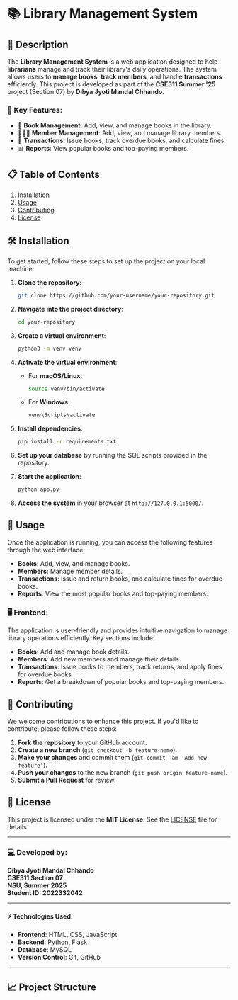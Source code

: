 # 📚 Library Management System

## 🚀 Description
The **Library Management System** is a web application designed to help **librarians** manage and track their library's daily operations. The system allows users to **manage books**, **track members**, and handle **transactions** efficiently. This project is developed as part of the **CSE311 Summer '25** project (Section 07) by **Dibya Jyoti Mandal Chhando**.

### 🌟 Key Features:
- 📖 **Book Management**: Add, view, and manage books in the library.
- 🧑‍🤝‍🧑 **Member Management**: Add, view, and manage library members.
- 📅 **Transactions**: Issue books, track overdue books, and calculate fines.
- 📊 **Reports**: View popular books and top-paying members.

## 📋 Table of Contents
1. [Installation](#installation)
2. [Usage](#usage)
3. [Contributing](#contributing)
4. [License](#license)

## 🛠️ Installation

To get started, follow these steps to set up the project on your local machine:

1. **Clone the repository**:
    ```bash
    git clone https://github.com/your-username/your-repository.git
    ```

2. **Navigate into the project directory**:
    ```bash
    cd your-repository
    ```

3. **Create a virtual environment**:
    ```bash
    python3 -m venv venv
    ```

4. **Activate the virtual environment**:
    - For **macOS/Linux**:
      ```bash
      source venv/bin/activate
      ```
    - For **Windows**:
      ```bash
      venv\Scripts\activate
      ```

5. **Install dependencies**:
    ```bash
    pip install -r requirements.txt
    ```

6. **Set up your database** by running the SQL scripts provided in the repository.

7. **Start the application**:
    ```bash
    python app.py
    ```

8. **Access the system** in your browser at `http://127.0.0.1:5000/`.

## 🚀 Usage

Once the application is running, you can access the following features through the web interface:

- **Books**: Add, view, and manage books.
- **Members**: Manage member details.
- **Transactions**: Issue and return books, and calculate fines for overdue books.
- **Reports**: View the most popular books and top-paying members.

### 🖥️ Frontend:
The application is user-friendly and provides intuitive navigation to manage library operations efficiently. Key sections include:
- **Books**: Add and manage book details.
- **Members**: Add new members and manage their details.
- **Transactions**: Issue books to members, track returns, and apply fines for overdue books.
- **Reports**: Get a breakdown of popular books and top-paying members.

## 🤝 Contributing

We welcome contributions to enhance this project. If you'd like to contribute, please follow these steps:

1. **Fork the repository** to your GitHub account.
2. **Create a new branch** (`git checkout -b feature-name`).
3. **Make your changes** and commit them (`git commit -am 'Add new feature'`).
4. **Push your changes** to the new branch (`git push origin feature-name`).
5. **Submit a Pull Request** for review.

## 📝 License

This project is licensed under the **MIT License**. See the [LICENSE](LICENSE) file for details.

---

### 💻 Developed by:
**Dibya Jyoti Mandal Chhando**  
**CSE311 Section 07**  
**NSU, Summer 2025**  
**Student ID: 2022332042**

---

#### ⚡ Technologies Used:
- **Frontend**: HTML, CSS, JavaScript
- **Backend**: Python, Flask
- **Database**: MySQL
- **Version Control**: Git, GitHub

---

## 📈 Project Structure
